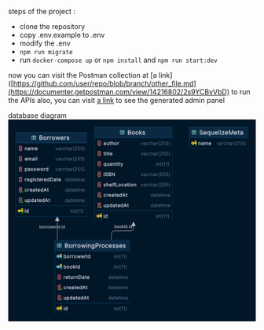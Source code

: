 steps of the project :
- clone the repository
- copy .env.example to .env
- modify the .env
- `npm run migrate`
- run `docker-compose up` or `npm install` and `npm run start:dev`

now you can visit the Postman collection at [a link]([https://github.com/user/repo/blob/branch/other_file.md](https://documenter.getpostman.com/view/14216802/2s9YCBvVbD) to run the APIs
also, you can visit [a link](http://localhost:8080/admin) to see the generated admin panel

database diagram
![liberary_management_system.png](liberary_management_system.png)

